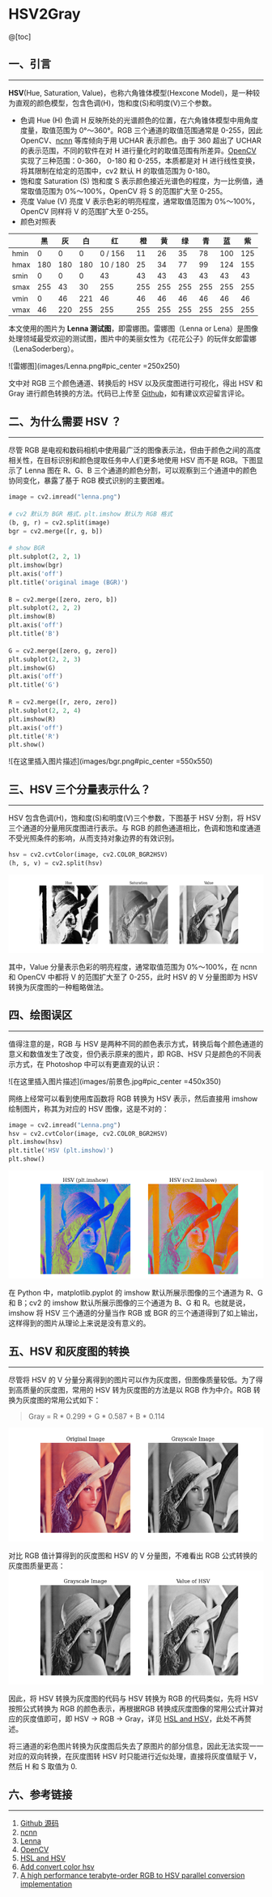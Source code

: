# HSV2Gray

@[toc]
## 一、引言

------------

**HSV**(Hue, Saturation, Value)，也称六角锥体模型(Hexcone Model)，是一种较为直观的颜色模型，包含色调(H)，饱和度(S)和明度(V)三个参数。

- 色调 Hue (H)
色调 H 反映所处的光谱颜色的位置，在六角锥体模型中用角度度量，取值范围为 0°～360°。RGB 三个通道的取值范围通常是 0-255，因此 OpenCV、[ncnn](https://github.com/Tencent/ncnn) 等库倾向于用 UCHAR 表示颜色。由于 360 超出了 UCHAR 的表示范围，不同的软件在对 H 进行量化时的取值范围有所差异。[OpenCV](https://github.com/opencv/opencv/blob/master/modules/imgproc/src/color_hsv.simd.hpp "OpenCV") 实现了三种范围：0-360， 0-180 和 0-255，本质都是对 H 进行线性变换，将其限制在给定的范围中，cv2 默认 H 的取值范围为 0-180。
- 饱和度 Saturation (S)
饱和度 S 表示颜色接近光谱色的程度，为一比例值，通常取值范围为 0%～100%，OpenCV 将 S 的范围扩大至 0-255。
- 亮度 Value (V)
亮度 V 表示色彩的明亮程度，通常取值范围为 0%～100%，OpenCV 同样将 V 的范围扩大至 0-255。
- 颜色对照表

|   |  黑 | 灰 | 白 | 红 | 橙 | 黄 | 绿 | 青 | 蓝 | 紫 |
| ------------ | ------------ | ------------ | ------------ | ------------ | ------------ | ------------ | ------------ | ------------ | ------------ | ------------ |
| hmin | 0 | 0 | 0 | 0 / 156 | 11 | 26 | 35 | 78 | 100 | 125 |
| hmax | 180 | 180 | 180 | 10 / 180 | 25 | 34 | 77 | 99 | 124 | 155 |
| smin | 0 | 0 | 0 | 43  | 43  | 43 | 43 | 43 | 43 | 43 |
| smax | 255 | 43 | 30 | 255 | 255 | 255 | 255 | 255 | 255 | 255 |
| vmin | 0 | 46 | 221 | 46 | 46 | 46 | 46 | 46 | 46 | 46 |
| vmax | 46 | 220 | 255 | 255 | 255 | 255 | 255 | 255 | 255 | 255 |

本文使用的图片为 **Lenna 测试图**，即雷娜图。雷娜图（Lenna or Lena）是图像处理领域最受欢迎的测试图，图片中的美丽女性为《花花公子》的玩伴女郎雷娜（LenaSoderberg）。

![雷娜图](images/Lenna.png#pic_center =250x250)

文中对 RGB 三个颜色通道、转换后的 HSV 以及灰度图进行可视化，得出 HSV 和 Gray 进行颜色转换的方法。代码已上传至 [Github](https://github.com/Sherry-XLL/HSV2Gray)，如有建议欢迎留言评论。

## 二、为什么需要 HSV ？

------------

尽管 RGB 是电视和数码相机中使用最广泛的图像表示法，但由于颜色之间的高度相关性，在目标识别和颜色提取任务中人们更多地使用 HSV 而不是 RGB。下图显示了 Lenna 图在 R、G、B 三个通道的颜色分割，可以观察到三个通道中的颜色协同变化，暴露了基于 RGB 模式识别的主要困难。

```python
image = cv2.imread("lenna.png")

# cv2 默认为 BGR 格式，plt.imshow 默认为 RGB 格式
(b, g, r) = cv2.split(image)
bgr = cv2.merge([r, g, b])

# show BGR
plt.subplot(2, 2, 1)
plt.imshow(bgr)
plt.axis('off')
plt.title('original image (BGR)')

B = cv2.merge([zero, zero, b])
plt.subplot(2, 2, 2)
plt.imshow(B)
plt.axis('off')
plt.title('B')

G = cv2.merge([zero, g, zero])
plt.subplot(2, 2, 3)
plt.imshow(G)
plt.axis('off')
plt.title('G')

R = cv2.merge([r, zero, zero])
plt.subplot(2, 2, 4)
plt.imshow(R)
plt.axis('off')
plt.title('R')
plt.show()
```

![在这里插入图片描述](images/bgr.png#pic_center =550x550)

## 三、HSV 三个分量表示什么？

------------

HSV 包含色调(H)，饱和度(S)和明度(V)三个参数，下图基于 HSV 分割，将 HSV 三个通道的分量用灰度图进行表示。与 RGB 的颜色通道相比，色调和饱和度通道不受光照条件的影响，从而支持对象边界的有效识别。

```python
hsv = cv2.cvtColor(image, cv2.COLOR_BGR2HSV)
(h, s, v) = cv2.split(hsv)
```

![在这里插入图片描述](images/hsv.png#pic_center)


其中，Value 分量表示色彩的明亮程度，通常取值范围为 0%～100%，在 ncnn 和 OpenCV 中都将 V 的范围扩大至了 0-255，此时 HSV 的 V 分量图即为 HSV 转换为灰度图的一种粗略做法。

## 四、绘图误区

------------

值得注意的是，RGB 与 HSV 是两种不同的颜色表示方式，转换后每个颜色通道的意义和数值发生了改变，但仍表示原来的图片，即 RGB、HSV 只是颜色的不同表示方式，在 Photoshop 中可以有更直观的认识：

![在这里插入图片描述](images/前景色.jpg#pic_center =450x350)

网络上经常可以看到使用库函数将 RGB 转换为 HSV 表示，然后直接用 imshow 绘制图片，称其为对应的 HSV 图像，这是不对的：

```python
image = cv2.imread("Lenna.png")
hsv = cv2.cvtColor(image, cv2.COLOR_BGR2HSV)
plt.imshow(hsv)
plt.title('HSV (plt.imshow)')
plt.show()
```

![在这里插入图片描述](images/hsvshow.png#pic_center)


在 Python 中，matplotlib.pyplot 的 imshow 默认所展示图像的三个通道为 R、G 和 B；cv2 的 imshow 默认所展示图像的三个通道为 B、G 和 R。也就是说，imshow 将 HSV 三个通道的分量当作 RGB 或 BGR 的三个通道得到了如上输出，这样得到的图片从理论上来说是没有意义的。

## 五、HSV 和灰度图的转换

------------

尽管将 HSV 的 V 分量分离得到的图片可以作为灰度图，但图像质量较低。为了得到高质量的灰度图，常用的 HSV 转为灰度图的方法是以 RGB 作为中介。RGB 转换为灰度图的常用公式如下：

> Gray = R \* 0.299 + G \* 0.587 + B \* 0.114

![在这里插入图片描述](images/grayscale.png#pic_center)

对比 RGB 值计算得到的灰度图和 HSV 的 V 分量图，不难看出 RGB 公式转换的灰度图质量更高：
![在这里插入图片描述](images/graycmp.png#pic_center)

因此，将 HSV 转换为灰度图的代码与 HSV 转换为 RGB 的代码类似，先将 HSV 按照公式转换为 RGB 的颜色表示，再根据RGB 转换成灰度图像的常用公式计算对应的灰度值即可，即 HSV -> RGB -> Gray，详见 [HSL and HSV](https://en.wikipedia.org/wiki/HSL_and_HSV)，此处不再赘述。

将三通道的彩色图片转换为灰度图后失去了原图片的部分信息，因此无法实现一一对应的双向转换，在灰度图转 HSV 时只能进行近似处理，直接将灰度值赋于 V，然后 H 和 S 取值为 0.

## 六、参考链接

------------

1. [Github 源码](https://github.com/Sherry-XLL/HSV2Gray)
2. [ncnn](https://github.com/Tencent/ncnn)
3. [Lenna](https://en.wikipedia.org/wiki/Lenna)
4. [OpenCV](https://github.com/opencv/opencv/blob/master/modules/imgproc/src/color_hsv.simd.hpp "OpenCV")
5. [HSL and HSV](https://en.wikipedia.org/wiki/HSL_and_HSV)
6. [Add convert color hsv](https://github.com/Tencent/ncnn/pull/3119)
7. [A high performance terabyte-order RGB to HSV parallel conversion implementation](https://www.tec.ac.cr/sites/default/files/media/doc/final_report_2015_2.pdf)